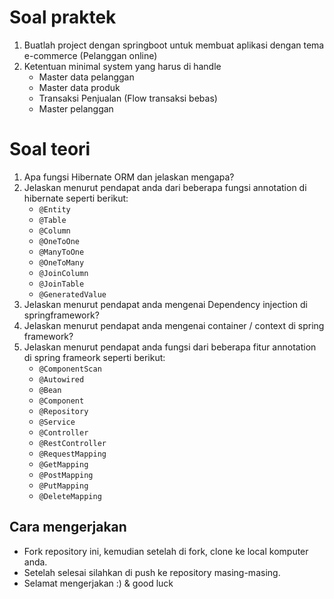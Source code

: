 # Soal praktek

1. Buatlah project dengan springboot untuk membuat aplikasi dengan tema e-commerce (Pelanggan online)
2. Ketentuan minimal system yang harus di handle
    - Master data pelanggan
    - Master data produk
    - Transaksi Penjualan (Flow transaksi bebas)
    - Master pelanggan

# Soal teori

1. Apa fungsi Hibernate ORM dan jelaskan mengapa?
2. Jelaskan menurut pendapat anda dari beberapa fungsi annotation di hibernate seperti berikut:
    - ```@Entity```
    - ```@Table```
    - ```@Column```
    - ```@OneToOne```
    - ```@ManyToOne```
    - ```@OneToMany```
    - ```@JoinColumn```
    - ```@JoinTable```
    - ```@GeneratedValue```
3. Jelaskan menurut pendapat anda mengenai Dependency injection di springframework?
4. Jelaskan menurut pendapat anda mengenai container / context di spring framework?
5. Jelaskan menurut pendapat anda fungsi dari beberapa fitur annotation di spring frameork seperti berikut:
    - ```@ComponentScan```
    - ```@Autowired```
    - ```@Bean```
    - ```@Component```
    - ```@Repository```
    - ```@Service```
    - ```@Controller```
    - ```@RestController```
    - ```@RequestMapping```
    - ```@GetMapping```
    - ```@PostMapping```
    - ```@PutMapping```
    - ```@DeleteMapping```

## Cara mengerjakan

- Fork repository ini, kemudian setelah di fork, clone ke local komputer anda.
- Setelah selesai silahkan di push ke repository masing-masing.
- Selamat mengerjakan :) & good luck
